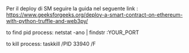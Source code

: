 Per il deploy di SM seguire la guida nel seguente link : 
https://www.geeksforgeeks.org/deploy-a-smart-contract-on-ethereum-with-python-truffle-and-web3py/

to find pid process:
netstat -ano | findstr :YOUR_PORT

to kill process:
taskkill /PID 33940 /F 
